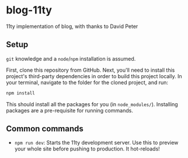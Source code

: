 # blog-11ty

11ty implementation of blog, with thanks to David Peter

## Setup

`git` knowledge and a `node`/`npm` installation is assumed.

First, clone this repository from GitHub. Next, you'll need to install this project's third-party dependencies in order to build this project locally. In your terminal, navigate to the folder for the cloned project, and run:

```bash
npm install
```

This should install all the packages for you (in `node_modules/`). Installing packages are a pre-requisite for running commands.

## Common commands

- `npm run dev`: Starts the 11ty development server. Use this to preview your whole site before pushing to production. It hot-reloads!
